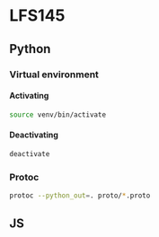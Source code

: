 # LFS145

## Python

### Virtual environment

#### __Activating__

```bash
source venv/bin/activate
```

#### __Deactivating__

```bash
deactivate
```

### Protoc

```bash
protoc --python_out=. proto/*.proto
```

## JS